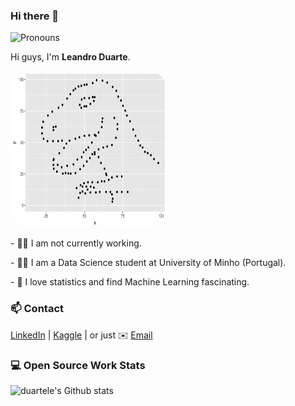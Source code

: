 ### Hi there 👋

![Pronouns](https://img.shields.io/badge/Pronouns-he%2Fhim-green) 

Hi guys, I'm **Leandro Duarte**.  

<div style="display: inline_block"  >
<img align="bottom" width="250" height="250" style="border-radius:30px;" src="datasaurus.gif?raw=true" />
<p> - 👨‍💻 I am not currently working. </p>
<p> - 👨‍🎓 I am a Data Science student at University of Minho (Portugal). </p>
<p> - 🎯 I love statistics and find Machine Learning fascinating. </p>
  
</div>

### 📫 Contact

[LinkedIn][0] | [Kaggle][1] | or just ✉️ [Email](mailto:lndoxmat@hotmail.com)
 
### 💻 Open Source Work Stats

![duartele's Github stats](https://github-readme-stats.vercel.app/api?username=duartele&show_icons=true)

[0]: https://www.linkedin.com/in/leandro-duarte-997029118/
[1]: https://www.kaggle.com/leandroduarte
